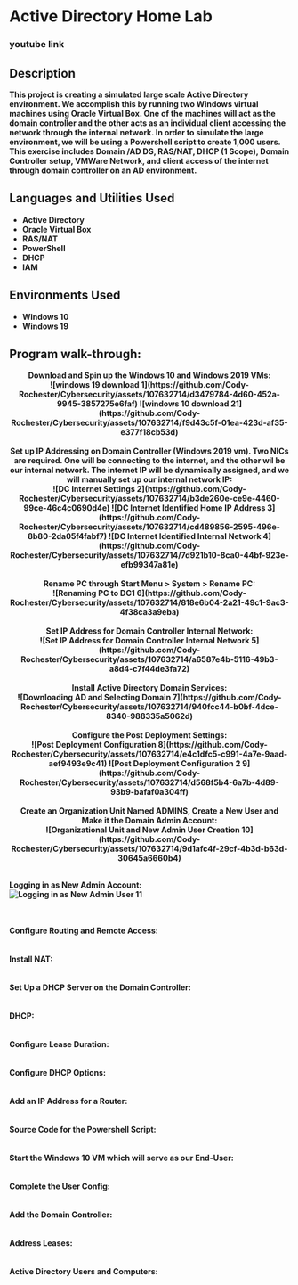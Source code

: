 <h1>Active Directory Home Lab</h1>

 ### youtube link

<h2>Description</h2>
<b>This project is creating a simulated large scale Active Directory environment. We accomplish this by running two Windows virtual machines using Oracle Virtual Box. One of the machines will act as the domain controller and the other acts as an individual client accessing the network through the internal network.  In order to simulate the large environment, we will be using a Powershell script to create 1,000 users. This exercise includes Domain /AD DS, RAS/NAT, DHCP (1 Scope), Domain Controller setup, VMWare Network, and client access of the internet through domain controller on an AD environment.
<br/>


<h2>Languages and Utilities Used</h2>

- <b>Active Directory</b>
- <b>Oracle Virtual Box</b>
- <b>RAS/NAT</b>
- <b>PowerShell</b> 
- <b>DHCP</b>
- <b>IAM</b>


<h2>Environments Used </h2>

- <b>Windows 10</b>
- <b>Windows 19</b>
<h2>Program walk-through:</h2>

<p align="center">
Download and Spin up the Windows 10 and Windows 2019 VMs: <br/>
 ![windows 19 download 1](https://github.com/Cody-Rochester/Cybersecurity/assets/107632714/d3479784-4d60-452a-9945-3857275e6faf)
 ![windows 10 download 21](https://github.com/Cody-Rochester/Cybersecurity/assets/107632714/f9d43c5f-01ea-423d-af35-e377f18cb53d)

<br />
<br />
Set up IP Addressing on Domain Controller (Windows 2019 vm). Two NICs are required. One will be connecting to the internet, and the other wil be our internal network. The internet IP will be dynamically assigned, and we will manually set up our internal network IP:  <br/>
 ![DC Internet Settings 2](https://github.com/Cody-Rochester/Cybersecurity/assets/107632714/b3de260e-ce9e-4460-99ce-46c4c0690d4e)
 ![DC Internet Identified Home IP Address 3](https://github.com/Cody-Rochester/Cybersecurity/assets/107632714/cd489856-2595-496e-8b80-2da05f4fabf7)
 ![DC Internet Identified Internal Network 4](https://github.com/Cody-Rochester/Cybersecurity/assets/107632714/7d921b10-8ca0-44bf-923e-efb99347a81e)

<br />
<br />
Rename PC through Start Menu > System > Rename PC: <br/>
![Renaming PC to DC1 6](https://github.com/Cody-Rochester/Cybersecurity/assets/107632714/818e6b04-2a21-49c1-9ac3-4f38ca3a9eba)

<br />
<br />
Set IP Address for Domain Controller Internal Network: <br/>
![Set IP Address for Domain Controller Internal Network 5](https://github.com/Cody-Rochester/Cybersecurity/assets/107632714/a6587e4b-5116-49b3-a8d4-c7f44de3fa72)

<br />
<br />
Install Active Directory Domain Services:  <br/>
![Downloading AD and Selecting Domain 7](https://github.com/Cody-Rochester/Cybersecurity/assets/107632714/940fcc44-b0bf-4dce-8340-988335a5062d)

<br />
<br />
Configure the Post Deployment Settings:  <br/>
![Post Deployment Configuration 8](https://github.com/Cody-Rochester/Cybersecurity/assets/107632714/e4c1dfc5-c991-4a7e-9aad-aef9493e9c41)
![Post Deployment Configuration 2 9](https://github.com/Cody-Rochester/Cybersecurity/assets/107632714/d568f5b4-6a7b-4d89-93b9-bafaf0a304ff)

<br />
<br />
Create an Organization Unit Named ADMINS, Create a New User and Make it the Domain Admin Account:  <br/>
![Organizational Unit and New Admin User Creation 10](https://github.com/Cody-Rochester/Cybersecurity/assets/107632714/9d1afc4f-29cf-4b3d-b63d-30645a6660b4)

<br />
<br />

Logging in as New Admin Account: <br/>
![Logging in as New Admin User 11](https://github.com/Cody-Rochester/Cybersecurity/assets/107632714/8e62d8b0-2b35-403c-a378-e4ad72389fcd)

<br />
<br />
Configure Routing and Remote Access:  <br/>

<br />
<br />
Install NAT:  <br/>

<br />
<br />
Set Up a DHCP Server on the Domain Controller: <br/>

<br />
<br />
DHCP:  <br/>

<br />
<br />
Configure Lease Duration:  <br/>

<br />
<br />
Configure DHCP Options:  <br/>

<br />
<br />
Add an IP Address for a Router: <br/>

<br />
<br />
Source Code for the Powershell Script:  <br/>

<br />
<br />
Start the Windows 10 VM which will serve as our End-User:  <br/>

<br />
<br />
Complete the User Config:  <br/>

<br />
<br />
Add the Domain Controller: <br/>

<br />
<br />
Address Leases:  <br/>

<br />
<br />
Active Directory Users and Computers:  <br/>

<br />
<br />
</p>

<!--
 ```diff
- text in red
+ text in green
! text in orange
# text in gray
@@ text in purple (and bold)@@
```
--!>
